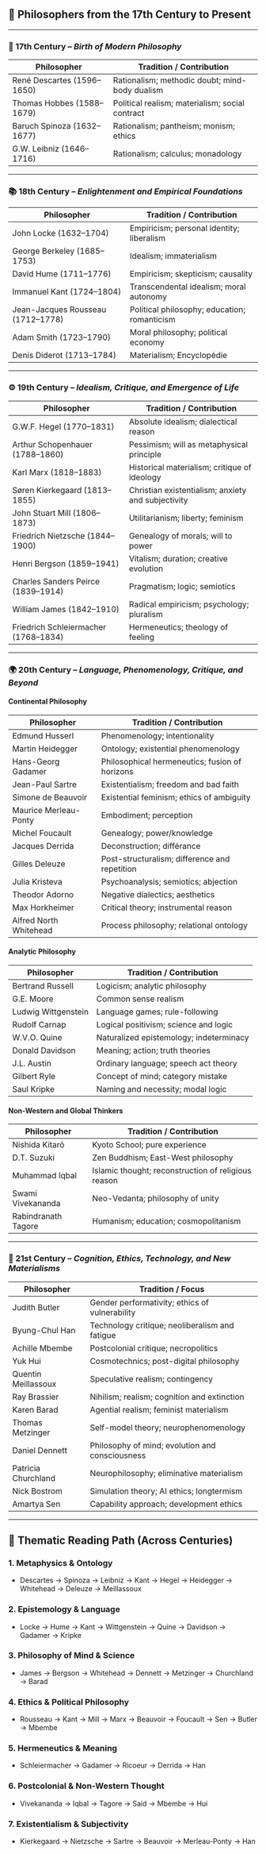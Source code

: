 ## 🧭 Philosophers from the 17th Century to Present

---

### 📜 17th Century – *Birth of Modern Philosophy*

| Philosopher                | Tradition / Contribution                        |
| -------------------------- | ----------------------------------------------- |
| René Descartes (1596–1650) | Rationalism; methodic doubt; mind-body dualism  |
| Thomas Hobbes (1588–1679)  | Political realism; materialism; social contract |
| Baruch Spinoza (1632–1677) | Rationalism; pantheism; monism; ethics          |
| G.W. Leibniz (1646–1716)   | Rationalism; calculus; monadology               |

---

### 📚 18th Century – *Enlightenment and Empirical Foundations*

| Philosopher                       | Tradition / Contribution                     |
| --------------------------------- | -------------------------------------------- |
| John Locke (1632–1704)            | Empiricism; personal identity; liberalism    |
| George Berkeley (1685–1753)       | Idealism; immaterialism                      |
| David Hume (1711–1776)            | Empiricism; skepticism; causality            |
| Immanuel Kant (1724–1804)         | Transcendental idealism; moral autonomy      |
| Jean-Jacques Rousseau (1712–1778) | Political philosophy; education; romanticism |
| Adam Smith (1723–1790)            | Moral philosophy; political economy          |
| Denis Diderot (1713–1784)         | Materialism; Encyclopédie                    |

---

### ⚙️ 19th Century – *Idealism, Critique, and Emergence of Life*

| Philosopher                          | Tradition / Contribution                           |
| ------------------------------------ | -------------------------------------------------- |
| G.W\.F. Hegel (1770–1831)            | Absolute idealism; dialectical reason              |
| Arthur Schopenhauer (1788–1860)      | Pessimism; will as metaphysical principle          |
| Karl Marx (1818–1883)                | Historical materialism; critique of ideology       |
| Søren Kierkegaard (1813–1855)        | Christian existentialism; anxiety and subjectivity |
| John Stuart Mill (1806–1873)         | Utilitarianism; liberty; feminism                  |
| Friedrich Nietzsche (1844–1900)      | Genealogy of morals; will to power                 |
| Henri Bergson (1859–1941)            | Vitalism; duration; creative evolution             |
| Charles Sanders Peirce (1839–1914)   | Pragmatism; logic; semiotics                       |
| William James (1842–1910)            | Radical empiricism; psychology; pluralism          |
| Friedrich Schleiermacher (1768–1834) | Hermeneutics; theology of feeling                  |

---

### 🌍 20th Century – *Language, Phenomenology, Critique, and Beyond*

#### Continental Philosophy

| Philosopher            | Tradition / Contribution                       |
| ---------------------- | ---------------------------------------------- |
| Edmund Husserl         | Phenomenology; intentionality                  |
| Martin Heidegger       | Ontology; existential phenomenology            |
| Hans-Georg Gadamer     | Philosophical hermeneutics; fusion of horizons |
| Jean-Paul Sartre       | Existentialism; freedom and bad faith          |
| Simone de Beauvoir     | Existential feminism; ethics of ambiguity      |
| Maurice Merleau-Ponty  | Embodiment; perception                         |
| Michel Foucault        | Genealogy; power/knowledge                     |
| Jacques Derrida        | Deconstruction; différance                     |
| Gilles Deleuze         | Post-structuralism; difference and repetition  |
| Julia Kristeva         | Psychoanalysis; semiotics; abjection           |
| Theodor Adorno         | Negative dialectics; aesthetics                |
| Max Horkheimer         | Critical theory; instrumental reason           |
| Alfred North Whitehead | Process philosophy; relational ontology        |

#### Analytic Philosophy

| Philosopher         | Tradition / Contribution                |
| ------------------- | --------------------------------------- |
| Bertrand Russell    | Logicism; analytic philosophy           |
| G.E. Moore          | Common sense realism                    |
| Ludwig Wittgenstein | Language games; rule-following          |
| Rudolf Carnap       | Logical positivism; science and logic   |
| W\.V.O. Quine       | Naturalized epistemology; indeterminacy |
| Donald Davidson     | Meaning; action; truth theories         |
| J.L. Austin         | Ordinary language; speech act theory    |
| Gilbert Ryle        | Concept of mind; category mistake       |
| Saul Kripke         | Naming and necessity; modal logic       |

#### Non-Western and Global Thinkers

| Philosopher         | Tradition / Contribution                            |
| ------------------- | --------------------------------------------------- |
| Nishida Kitarō      | Kyoto School; pure experience                       |
| D.T. Suzuki         | Zen Buddhism; East-West philosophy                  |
| Muhammad Iqbal      | Islamic thought; reconstruction of religious reason |
| Swami Vivekananda   | Neo-Vedanta; philosophy of unity                    |
| Rabindranath Tagore | Humanism; education; cosmopolitanism                |

---

### 🧠 21st Century – *Cognition, Ethics, Technology, and New Materialisms*

| Philosopher         | Tradition / Focus                               |
| ------------------- | ----------------------------------------------- |
| Judith Butler       | Gender performativity; ethics of vulnerability  |
| Byung-Chul Han      | Technology critique; neoliberalism and fatigue  |
| Achille Mbembe      | Postcolonial critique; necropolitics            |
| Yuk Hui             | Cosmotechnics; post-digital philosophy          |
| Quentin Meillassoux | Speculative realism; contingency                |
| Ray Brassier        | Nihilism; realism; cognition and extinction     |
| Karen Barad         | Agential realism; feminist materialism          |
| Thomas Metzinger    | Self-model theory; neurophenomenology           |
| Daniel Dennett      | Philosophy of mind; evolution and consciousness |
| Patricia Churchland | Neurophilosophy; eliminative materialism        |
| Nick Bostrom        | Simulation theory; AI ethics; longtermism       |
| Amartya Sen         | Capability approach; development ethics         |

---

## 🧭 Thematic Reading Path (Across Centuries)

### 1. **Metaphysics & Ontology**

* Descartes → Spinoza → Leibniz → Kant → Hegel → Heidegger → Whitehead → Deleuze → Meillassoux

### 2. **Epistemology & Language**

* Locke → Hume → Kant → Wittgenstein → Quine → Davidson → Gadamer → Kripke

### 3. **Philosophy of Mind & Science**

* James → Bergson → Whitehead → Dennett → Metzinger → Churchland → Barad

### 4. **Ethics & Political Philosophy**

* Rousseau → Kant → Mill → Marx → Beauvoir → Foucault → Sen → Butler → Mbembe

### 5. **Hermeneutics & Meaning**

* Schleiermacher → Gadamer → Ricoeur → Derrida → Han

### 6. **Postcolonial & Non-Western Thought**

* Vivekananda → Iqbal → Tagore → Said → Mbembe → Hui

### 7. **Existentialism & Subjectivity**

* Kierkegaard → Nietzsche → Sartre → Beauvoir → Merleau-Ponty → Han

